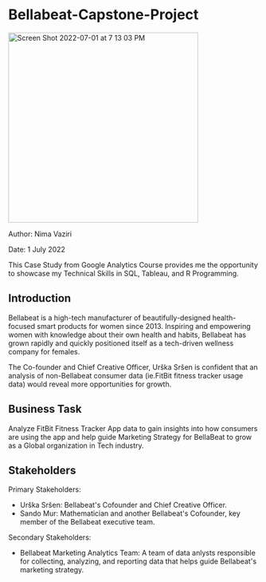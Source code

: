 # Bellabeat-Capstone-Project
<img width="381" alt="Screen Shot 2022-07-01 at 7 13 03 PM" src="https://user-images.githubusercontent.com/108308205/176982981-5149a1b2-59c6-40fb-8403-cf757d4b0208.png">

Author: Nima Vaziri

Date: 1 July 2022

This Case Study from Google Analytics Course provides me the opportunity to showcase my Technical Skills in SQL, Tableau, and R Programming.

## Introduction

Bellabeat is a high-tech manufacturer of beautifully-designed health-focused smart products for women since 2013. Inspiring and empowering women with knowledge about their own health and habits, Bellabeat has grown rapidly and quickly positioned itself as a tech-driven wellness company for females.

The Co-founder and Chief Creative Officer, Urška Sršen is confident that an analysis of non-Bellabeat consumer data (ie.FitBit fitness tracker usage data) would reveal more opportunities for growth.


## Business Task

Analyze FitBit Fitness Tracker App data to gain insights into how consumers are using the app and help guide Marketing Strategy for BellaBeat to grow as a Global organization in Tech industry.

## Stakeholders

Primary Stakeholders:
- Urška Sršen: Bellabeat's Cofounder and Chief Creative Officer.
-  Sando Mur: Mathematician and another Bellabeat's Cofounder, key member of the Bellabeat executive team.

Secondary Stakeholders:
-  Bellabeat Marketing Analytics Team:  A team of data anlysts responsible for collecting, analyzing, and reporting data that helps guide Bellabeat's marketing strategy.
